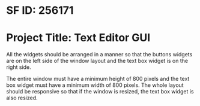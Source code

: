 # SF ID: 256171

# Project Title: Text Editor GUI

All the widgets should be arranged in a manner so that the buttons widgets are on the left side of the window layout and the text box widget is on the right side.

The entire window must have a minimum height of 800 pixels and the text box widget must have a minimum width of 800 pixels. The whole layout should be responsive so that if the window is resized, the text box widget is also resized.